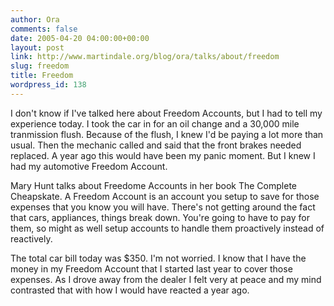 ```yaml
---
author: Ora
comments: false
date: 2005-04-20 04:00:00+00:00
layout: post
link: http://www.martindale.org/blog/ora/talks/about/freedom
slug: freedom
title: Freedom
wordpress_id: 138
---
```


I don't know if I've talked here about Freedom Accounts, but I had to tell my experience today. I took the car in for an oil change and a 30,000 mile tranmission flush. Because of the flush, I knew I'd be paying a lot more than usual. Then the mechanic called and said that the front brakes needed replaced. A year ago this would have been my panic moment. But I knew I had my automotive Freedom Account.  
  
Mary Hunt talks about Freedome Accounts in her book The Complete Cheapskate. A Freedom Account is an account you setup to save for those expenses that you know you will have. There's not getting around the fact that cars, appliances, things break down. You're going to have to pay for them, so might as well setup accounts to handle them proactively instead of reactively.  
  
The total car bill today was $350. I'm not worried. I know that I have the money in my Freedom Account that I started last year to cover those expenses. As I drove away from the dealer I felt very at peace and my mind contrasted that with how I would have reacted a year ago.
